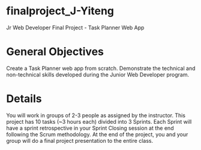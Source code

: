 # finalproject_J-Yiteng
Jr Web Developer Final Project - Task Planner Web App
# General Objectives
Create a Task Planner web app from scratch.
Demonstrate the technical and non-technical skills developed during the Junior Web Developer program.
# Details
You will work in groups of 2-3 people as assigned by the instructor.
This project has 10 tasks (~3 hours each) divided into 3 Sprints.
Each Sprint will have a sprint retrospective in your Sprint Closing session at the end following the Scrum methodology.
At the end of the project, you and your group will do a final project presentation to the entire class.
